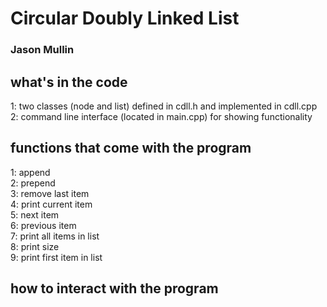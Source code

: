 # Circular Doubly Linked List 
### Jason Mullin

## what's in the code
1: two classes (node and list) defined in cdll.h and implemented in cdll.cpp <br>
2: command line interface (located in main.cpp) for showing functionality <br>

## functions that come with the program
1: append <br> 
2: prepend <br>
3: remove last item <br>
4: print current item <br>
5: next item <br>
6: previous item <br>
7: print all items in list <br>
8: print size <br>
9: print first item in list <br>

## how to interact with the program

